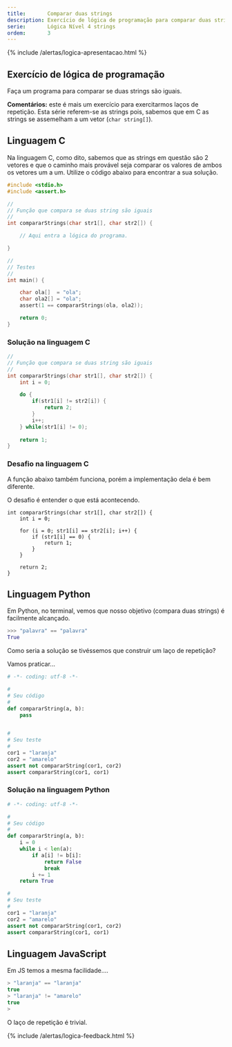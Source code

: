```yaml
---
title:       Comparar duas strings
description: Exercício de lógica de programação para comparar duas strings.
serie:       Lógica Nível 4 strings
ordem:       3
---
```


{% include /alertas/logica-apresentacao.html %}

Exercício de lógica de programação
---

Faça um programa para comparar se duas strings são iguais.

__Comentários:__ este é mais um exercício para exercitarmos laços de repetição. Esta série referem-se as strings pois,
sabemos que em C as strings se assemelham a um vetor (`char string[]`).



Linguagem C
---

Na linguagem C, como dito, sabemos que as strings em questão são 2 vetores e que o caminho mais provável seja comparar
os valores de ambos os vetores um a um. Utilize o código abaixo para encontrar a sua solução.

```c
#include <stdio.h>
#include <assert.h>

//
// Função que compara se duas string são iguais
//
int compararStrings(char str1[], char str2[]) {

    // Aqui entra a lógica do programa.

}

//
// Testes
//
int main() {

    char ola[]  = "ola";
    char ola2[] = "ola";
    assert(1 == compararStrings(ola, ola2));

    return 0;
}
```


### Solução na linguagem C

```c
//
// Função que compara se duas string são iguais
//
int compararStrings(char str1[], char str2[]) {
    int i = 0;

    do {
        if(str1[i] != str2[i]) {
            return 2;
        }
        i++;
    } while(str1[i] != 0); 
    
    return 1;
}
```


### Desafio na linguagem C

A função abaixo também funciona, porém a implementação dela é bem diferente.

O desafio é entender o que está acontecendo.


    int compararStrings(char str1[], char str2[]) {
        int i = 0;

        for (i = 0; str1[i] == str2[i]; i++) {
            if (str1[i] == 0) {
                return 1;
            }
        }

        return 2;
    }





Linguagem Python
---

Em Python, no terminal, vemos que nosso objetivo (compara duas strings) é facilmente alcançado.

```python
>>> "palavra" == "palavra"
True
```

Como seria a solução se tivéssemos que construir um laço de repetição?

Vamos praticar...

```python
# -*- coding: utf-8 -*-

#
# Seu código
#
def compararString(a, b):
    pass


#
# Seu teste
#
cor1 = "laranja"
cor2 = "amarelo"
assert not compararString(cor1, cor2)
assert compararString(cor1, cor1)
```


### Solução na linguagem Python


```python
# -*- coding: utf-8 -*-

#
# Seu código
#
def compararString(a, b):
    i = 0
    while i < len(a):
        if a[i] != b[i]:
            return False
            break
        i += 1
    return True

#
# Seu teste
#
cor1 = "laranja"
cor2 = "amarelo"
assert not compararString(cor1, cor2)
assert compararString(cor1, cor1)
```


Linguagem JavaScript
---

Em JS temos a mesma facilidade....

```javascript
> "laranja" == "laranja"
true
> "laranja" != "amarelo"
true
> 
```

O laço de repetição é trivial.



{% include /alertas/logica-feedback.html %}